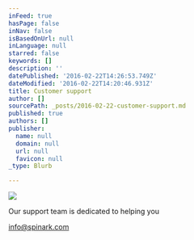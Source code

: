 ```yaml
---
inFeed: true
hasPage: false
inNav: false
isBasedOnUrl: null
inLanguage: null
starred: false
keywords: []
description: ''
datePublished: '2016-02-22T14:26:53.749Z'
dateModified: '2016-02-22T14:20:46.931Z'
title: Customer support
author: []
sourcePath: _posts/2016-02-22-customer-support.md
published: true
authors: []
publisher:
  name: null
  domain: null
  url: null
  favicon: null
_type: Blurb

---
```

![](https://the-grid-user-content.s3-us-west-2.amazonaws.com/f2ba4dd0-72a1-4d4d-ac49-effc698e446e.png)

Our support team is dedicated to helping you

info@spinark.com